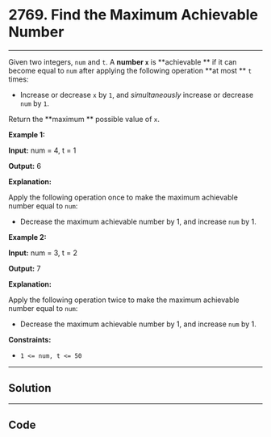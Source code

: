 # 2769. Find the Maximum Achievable Number

---

Given two integers, `num` and `t`. A **number **`x`**** is **achievable ** if it can become equal to `num` after applying the following operation **at most ** `t` times:

  * Increase or decrease `x` by `1`, and _simultaneously_ increase or decrease `num` by `1`.



Return the **maximum ** possible value of `x`.

 

**Example 1:**

**Input:** num = 4, t = 1

**Output:** 6

**Explanation:**

Apply the following operation once to make the maximum achievable number equal to `num`:

  * Decrease the maximum achievable number by 1, and increase `num` by 1.



**Example 2:**

**Input:** num = 3, t = 2

**Output:** 7

**Explanation:**

Apply the following operation twice to make the maximum achievable number equal to `num`:

  * Decrease the maximum achievable number by 1, and increase `num` by 1.



 

**Constraints:**

  * `1 <= num, t <= 50`

---

## Solution



---

## Code
```python


```